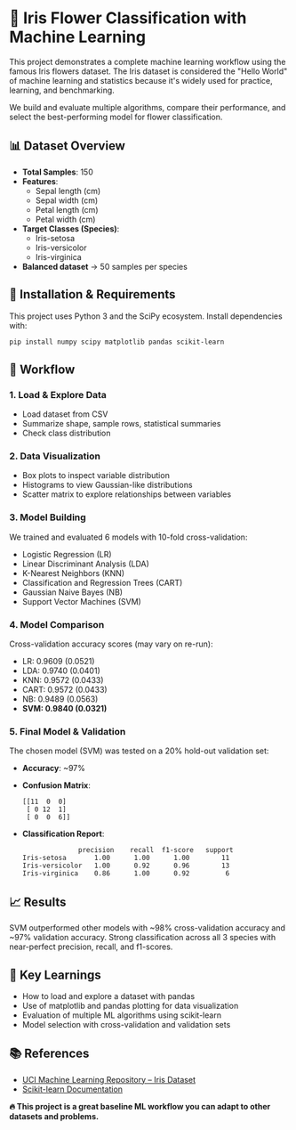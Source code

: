 # 🌸 Iris Flower Classification with Machine Learning

This project demonstrates a complete machine learning workflow using the famous Iris flowers dataset. The Iris dataset is considered the "Hello World" of machine learning and statistics because it's widely used for practice, learning, and benchmarking.

We build and evaluate multiple algorithms, compare their performance, and select the best-performing model for flower classification.

## 📊 Dataset Overview

- **Total Samples**: 150
- **Features**:
  - Sepal length (cm)
  - Sepal width (cm)
  - Petal length (cm)
  - Petal width (cm)
- **Target Classes (Species)**:
  - Iris-setosa
  - Iris-versicolor
  - Iris-virginica
- **Balanced dataset** → 50 samples per species

## 🔧 Installation & Requirements

This project uses Python 3 and the SciPy ecosystem. Install dependencies with:

```bash
pip install numpy scipy matplotlib pandas scikit-learn
```

## 🚀 Workflow

### 1. Load & Explore Data
- Load dataset from CSV
- Summarize shape, sample rows, statistical summaries
- Check class distribution

### 2. Data Visualization
- Box plots to inspect variable distribution
- Histograms to view Gaussian-like distributions
- Scatter matrix to explore relationships between variables

### 3. Model Building
We trained and evaluated 6 models with 10-fold cross-validation:

- Logistic Regression (LR)
- Linear Discriminant Analysis (LDA)
- K-Nearest Neighbors (KNN)
- Classification and Regression Trees (CART)
- Gaussian Naive Bayes (NB)
- Support Vector Machines (SVM)

### 4. Model Comparison
Cross-validation accuracy scores (may vary on re-run):

- LR:   0.9609 (0.0521)
- LDA:  0.9740 (0.0401)
- KNN:  0.9572 (0.0433)
- CART: 0.9572 (0.0433)
- NB:   0.9489 (0.0563)
- **SVM:  0.9840 (0.0321)**

### 5. Final Model & Validation
The chosen model (SVM) was tested on a 20% hold-out validation set:

- **Accuracy**: ~97%
- **Confusion Matrix**:
  ```
  [[11  0  0]
   [ 0 12  1]
   [ 0  0  6]]
  ```

- **Classification Report**:
  ```
                precision    recall  f1-score   support
  Iris-setosa       1.00      1.00      1.00        11
  Iris-versicolor   1.00      0.92      0.96        13
  Iris-virginica    0.86      1.00      0.92         6
  ```

## 📈 Results

SVM outperformed other models with ~98% cross-validation accuracy and ~97% validation accuracy. Strong classification across all 3 species with near-perfect precision, recall, and f1-scores.

## 📖 Key Learnings

- How to load and explore a dataset with pandas
- Use of matplotlib and pandas plotting for data visualization
- Evaluation of multiple ML algorithms using scikit-learn
- Model selection with cross-validation and validation sets

## 📚 References

- [UCI Machine Learning Repository – Iris Dataset](https://archive.ics.uci.edu/ml/datasets/iris)
- [Scikit-learn Documentation](https://scikit-learn.org/stable/)

**🔥 This project is a great baseline ML workflow you can adapt to other datasets and problems.**
